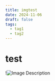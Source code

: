 ```yaml
---
title: imgtest
date: 2024-11-06
draft: false
tags:
  - tag1
  - tag2
---
```



# test

!![Image Description](/images/whomp.png)



